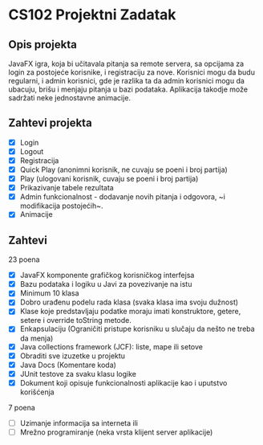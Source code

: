 # CS102 Projektni Zadatak

## Opis projekta

JavaFX igra, koja bi učitavala pitanja sa remote servera, sa opcijama za login za postojeće korisnike, i registraciju za nove. Korisnici mogu da budu regularni, i admin korisnici, gde je razlika ta da admin korisnici mogu da ubacuju, brišu i menjaju pitanja u bazi podataka. Aplikacija takodje može sadržati neke jednostavne animacije.

## Zahtevi projekta

- [x] Login
- [x] Logout
- [x] Registracija
- [x] Quick Play (anonimni korisnik, ne cuvaju se poeni i broj partija)
- [x] Play (ulogovani korisnik, cuvaju se poeni i broj partija)
- [x] Prikazivanje tabele rezultata
- [x] Admin funkcionalnost - dodavanje novih pitanja i odgovora, ~i modifikacija postojećih~.
- [x] Animacije

## Zahtevi

23 poena

- [x] JavaFX komponente grafičkog korisničkog interfejsa
- [x] Bazu podataka i logiku u Javi za povezivanje na istu
- [x] Minimum 10 klasa
- [x] Dobro urađenu podelu rada klasa (svaka klasa ima svoju dužnost)
- [x] Klase koje predstavljaju podatke moraju imati konstruktore, getere, setere i override
toString metode.
- [x] Enkapsulaciju (Ograničiti pristupe korisniku u slučaju da nešto ne treba da menja)
- [x] Java collections framework (JCF): liste, mape ili setove
- [x] Obraditi sve izuzetke u projektu
- [x] Java Docs (Komentare koda)
- [x] JUnit testove za svaku klasu logike
- [x] Dokument koji opisuje funkcionalnosti aplikacije kao i uputstvo korišćenja

7 poena
- [ ] Uzimanje informacija sa interneta ili
- [ ] Mrežno programiranje (neka vrsta klijent server aplikacije)